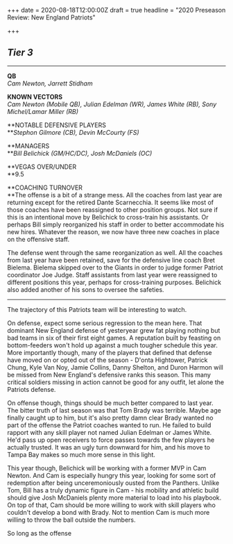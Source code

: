 +++
date = 2020-08-18T12:00:00Z
draft = true
headline = "2020 Preseason Review: New England Patriots"

+++
## _Tier 3_

***

**QB**  
_Cam Newton, Jarrett Stidham_

**KNOWN VECTORS**  
_Cam Newton (Mobile QB), Julian Edelman (WR), James White (RB), Sony Michel/Lamar Miller (RB)_

**NOTABLE DEFENSIVE PLAYERS  
**_Stephon Gilmore (CB), Devin McCourty (FS)_

**MANAGERS  
**_Bill Belichick (GM/HC/DC), Josh McDaniels (OC)_

**VEGAS OVER/UNDER  
**9.5

**COACHING TURNOVER  
**The offense is a bit of a strange mess. All the coaches from last year are returning except for the retired Dante Scarnecchia. It seems like most of those coaches have been reassigned to other position groups. Not sure if this is an intentional move by Belichick to cross-train his assistants. Or perhaps Bill simply reorganized his staff in order to better accommodate his new hires. Whatever the reason, we now have three new coaches in place on the offensive staff.

The defense went through the same reorganization as well. All the coaches from last year have been retained, save for the defensive line coach Bret Bielema. Bielema skipped over to the Giants in order to judge former Patriot coordinator Joe Judge. Staff assistants from last year were reassigned to different positions this year, perhaps for cross-training purposes. Belichick also added another of his sons to oversee the safeties. 

***

The trajectory of this Patriots team will be interesting to watch.

On defense, expect some serious regression to the mean here. That dominant New England defense of yesteryear grew fat playing nothing but bad teams in six of their first eight games. A reputation built by feasting on bottom-feeders won't hold up against a much tougher schedule this year. More importantly though, many of the players that defined that defense have moved on or opted out of the season - D'onta Hightower, Patrick Chung, Kyle Van Noy, Jamie Collins, Danny Shelton, and Duron Harmon will be missed from New England's defensive ranks this season. This many critical soldiers missing in action cannot be good for any outfit, let alone the Patriots defense.

On offense though, things should be much better compared to last year. The bitter truth of last season was that Tom Brady was terrible. Maybe age finally caught up to him, but it's also pretty damn clear Brady wanted no part of the offense the Patriot coaches wanted to run. He failed to build rapport with any skill player not named Julian Edelman or James White. He'd pass up open receivers to force passes towards the few players he actually trusted. It was an ugly turn downward for him, and his move to Tampa Bay makes so much more sense in this light. 

This year though, Belichick will be working with a former MVP in Cam Newton. And Cam is especially hungry this year, looking for some sort of redemption after being unceremoniously ousted from the Panthers. Unlike Tom, Bill has a truly dynamic figure in Cam - his mobility and athletic build should give Josh McDaniels plenty more material to load into his playbook. On top of that, Cam should be more willing to work with skill players who couldn't develop a bond with Brady. Not to mention Cam is much more willing to throw the ball outside the numbers.

So long as the offense 